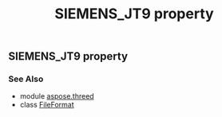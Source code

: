 ﻿---
title: SIEMENS_JT9 property
second_title: Aspose.3D for Python via .NET API References
description: 
type: docs
weight: 430
url: /python-net/aspose.threed/fileformat/siemens_jt9/
is_root: false
---

## SIEMENS_JT9 property


### See Also
* module [aspose.threed](../../)
* class [FileFormat](/3d/python-net/aspose.threed/fileformat)
